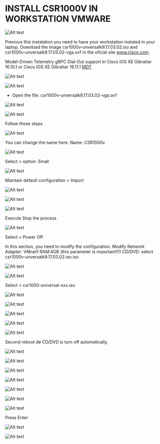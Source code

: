 # INSTALL CSR1000V IN WORKSTATION VMWARE

![Alt text](image-79.png)

Previous this instalation you need to have your workstation instaled in your laptop. Download the image csr1000v-unversalk9.17.03.02.iso and csr1000v-unversalk9.17.03.02-vga.ovf in the oficial site www.cisco.com.

Model-Driven Telemetry gRPC Dial-Out support in Cisco IOS XE Gibraltar 16.10.1 or Cisco IOS XE Gibraltar 16.11.1 [MDT](https://www.cisco.com/c/en/us/td/docs/ios-xml/ios/prog/configuration/173/b_173_programmability_cg/model_driven_telemetry.html)

![Alt text](image-21.png)

![Alt text](image-22.png)

+ Open the file: csr1000v-unversalk9.17.03.02-vga.ovf 

![Alt text](image-23.png)

![Alt text](image-24.png)

Follow these steps.

![Alt text](image-25.png)

You can change the name here.
Name: CSR1000v

![Alt text](image-26.png)

Select > option: Small

![Alt text](image-27.png)

Maintain default configuration > Import

![Alt text](image-28.png)

![Alt text](image-29.png)

![Alt text](image-30.png)

Execute Stop the process

![Alt text](image-31.png)

Select > Power Off

In this section, you need to modify the configuration.
Modify Network Adapter: VMnet1
RAM:4GB (this parameter is important!!!)
CD/DVD: select csr1000v-unversalk9.17.03.02.iso.iso

![Alt text](image-32.png)

![Alt text](image-33.png)

Select > csr1000-universal-xxx.iso

![Alt text](image-34.png)

![Alt text](image-35.png)

![Alt text](image-37.png)

![Alt text](image-38.png)

![Alt text](image-39.png)

Second reboot de CD/DVD is turn off automatically.

![Alt text](image-40.png)

![Alt text](image-41.png)

![Alt text](image-42.png)

![Alt text](image-43.png)

![Alt text](image-44.png)

![Alt text](image-45.png)

![Alt text](image-46.png)

Press Enter

![Alt text](image-47.png)

![Alt text](image-80.png)

